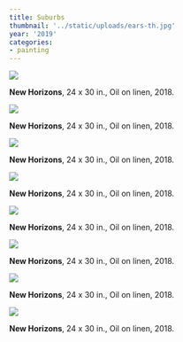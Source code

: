 ```yaml
---
title: Suburbs
thumbnail: '../static/uploads/ears-th.jpg'
year: '2019'
categories:
- painting
---
```


![](https://res.cloudinary.com/df2ebjhsp/image/upload/c_scale,w_800,dpr_auto,f_auto,q_auto:low/v1579074360/30.jpg)

<p class="art-caption"><b>New Horizons</b>, 24 x 30 in., Oil on linen, 2018.</p>

![](https://res.cloudinary.com/df2ebjhsp/image/upload/c_scale,w_800,dpr_auto,f_auto,q_auto:low/v1579074360/31.jpg)

<p class="art-caption"><b>New Horizons</b>, 24 x 30 in., Oil on linen, 2018.</p>

![](https://res.cloudinary.com/df2ebjhsp/image/upload/c_scale,w_800,dpr_auto,f_auto,q_auto:low/v1579074360/32.jpg)

<p class="art-caption"><b>New Horizons</b>, 24 x 30 in., Oil on linen, 2018.</p>


![](https://res.cloudinary.com/df2ebjhsp/image/upload/c_scale,w_800,dpr_auto,f_auto,q_auto:low/v1579074360/33.jpg)

<p class="art-caption"><b>New Horizons</b>, 24 x 30 in., Oil on linen, 2018.</p>


![](https://res.cloudinary.com/df2ebjhsp/image/upload/c_scale,w_800,dpr_auto,f_auto,q_auto:low/v1579074360/34.jpg)

<p class="art-caption"><b>New Horizons</b>, 24 x 30 in., Oil on linen, 2018.</p>


![](https://res.cloudinary.com/df2ebjhsp/image/upload/c_scale,w_800,dpr_auto,f_auto,q_auto:low/v1579074360/35.jpg)

<p class="art-caption"><b>New Horizons</b>, 24 x 30 in., Oil on linen, 2018.</p>


![](https://res.cloudinary.com/df2ebjhsp/image/upload/c_scale,w_800,dpr_auto,f_auto,q_auto:low/v1579074360/36.jpg)

<p class="art-caption"><b>New Horizons</b>, 24 x 30 in., Oil on linen, 2018.</p>


![](https://res.cloudinary.com/df2ebjhsp/image/upload/c_scale,w_800,dpr_auto,f_auto,q_auto:low/v1579074360/37.jpg)

<p class="art-caption"><b>New Horizons</b>, 24 x 30 in., Oil on linen, 2018.</p>
